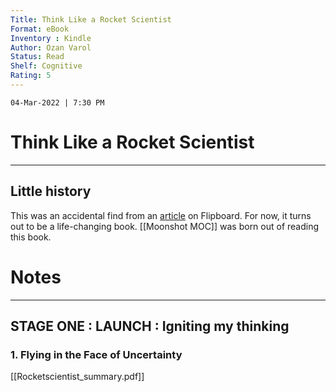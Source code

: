 ```yaml
---
Title: Think Like a Rocket Scientist
Format: eBook
Inventory : Kindle
Author: Ozan Varol
Status: Read
Shelf: Cognitive
Rating: 5 
---
```


`04-Mar-2022 | 7:30 PM `

# Think Like a Rocket Scientist


---

## Little history

This was an accidental find from an [article](https://nextbigideaclub.com/magazine/simple-math-equation-can-transform-productivity/31950/) on Flipboard. For now, it turns out to be a life-changing book. [[Moonshot MOC]] was born out of reading this book. 

# Notes 
---

## STAGE ONE : LAUNCH : Igniting my thinking

### 1. Flying in the Face of Uncertainty













[[Rocketscientist_summary.pdf]]






